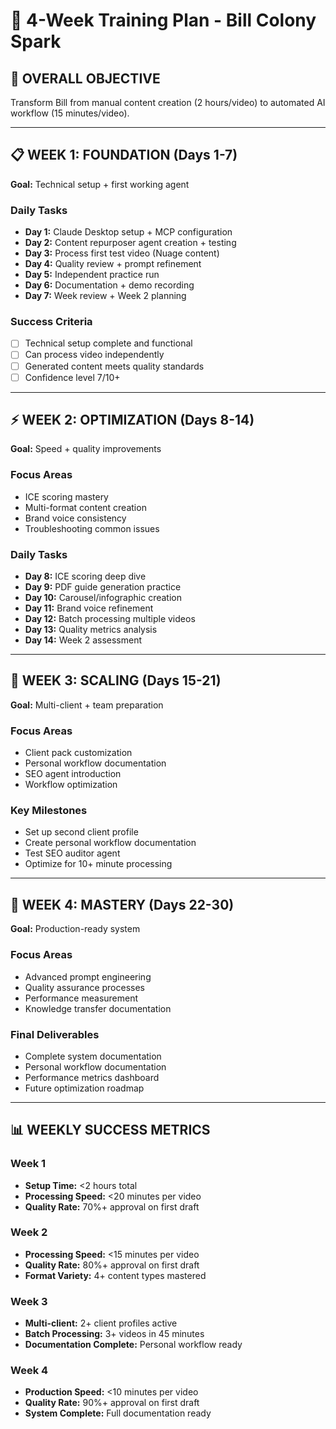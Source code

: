 # 📅 4-Week Training Plan - Bill Colony Spark

## 🎯 OVERALL OBJECTIVE
Transform Bill from manual content creation (2 hours/video) to automated AI workflow (15 minutes/video).

---

## 📋 WEEK 1: FOUNDATION (Days 1-7)
**Goal:** Technical setup + first working agent

### Daily Tasks
- **Day 1:** Claude Desktop setup + MCP configuration
- **Day 2:** Content repurposer agent creation + testing
- **Day 3:** Process first test video (Nuage content)
- **Day 4:** Quality review + prompt refinement
- **Day 5:** Independent practice run
- **Day 6:** Documentation + demo recording
- **Day 7:** Week review + Week 2 planning

### Success Criteria
- [ ] Technical setup complete and functional
- [ ] Can process video independently
- [ ] Generated content meets quality standards
- [ ] Confidence level 7/10+

---

## ⚡ WEEK 2: OPTIMIZATION (Days 8-14)
**Goal:** Speed + quality improvements

### Focus Areas
- ICE scoring mastery
- Multi-format content creation
- Brand voice consistency
- Troubleshooting common issues

### Daily Tasks
- **Day 8:** ICE scoring deep dive
- **Day 9:** PDF guide generation practice
- **Day 10:** Carousel/infographic creation
- **Day 11:** Brand voice refinement
- **Day 12:** Batch processing multiple videos
- **Day 13:** Quality metrics analysis
- **Day 14:** Week 2 assessment

---

## 🔄 WEEK 3: SCALING (Days 15-21)
**Goal:** Multi-client + team preparation

### Focus Areas
- Client pack customization
- Personal workflow documentation
- SEO agent introduction
- Workflow optimization

### Key Milestones
- Set up second client profile
- Create personal workflow documentation
- Test SEO auditor agent
- Optimize for 10+ minute processing

---

## 🎯 WEEK 4: MASTERY (Days 22-30)
**Goal:** Production-ready system

### Focus Areas
- Advanced prompt engineering
- Quality assurance processes
- Performance measurement
- Knowledge transfer documentation

### Final Deliverables
- Complete system documentation
- Personal workflow documentation
- Performance metrics dashboard
- Future optimization roadmap

---

## 📊 WEEKLY SUCCESS METRICS

### Week 1
- **Setup Time:** <2 hours total
- **Processing Speed:** <20 minutes per video
- **Quality Rate:** 70%+ approval on first draft

### Week 2
- **Processing Speed:** <15 minutes per video
- **Quality Rate:** 80%+ approval on first draft
- **Format Variety:** 4+ content types mastered

### Week 3
- **Multi-client:** 2+ client profiles active
- **Batch Processing:** 3+ videos in 45 minutes
- **Documentation Complete:** Personal workflow ready

### Week 4
- **Production Speed:** <10 minutes per video
- **Quality Rate:** 90%+ approval on first draft
- **System Complete:** Full documentation ready